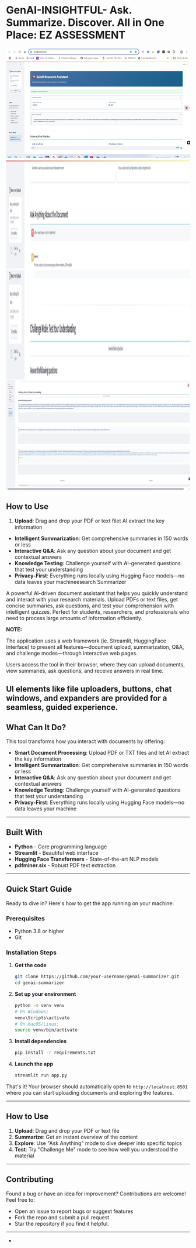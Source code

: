 


# GenAI-INSIGHTFUL-  **Ask. Summarize. Discover. All in One Place**: EZ ASSESSMENT
<div align="center">
  <img height="300" src="https://github.com/NINJAHATTORI004/EZ-assessment/blob/main/1.jpg"  />
</div>
<div align="center">
  <img height="300" src="https://github.com/NINJAHATTORI004/EZ-assessment/blob/main/2.jpg"  />
</div>
<div align="center">
  <img height="300" src="https://github.com/NINJAHATTORI004/EZ-assessment/blob/main/3.jpg"  />
</div>
<div align="center">
  <img height="300" src="https://github.com/NINJAHATTORI004/EZ-assessment/blob/main/4.jpg"  />
</div>

## How to Use

1. **Upload**: Drag and drop your PDF or text filet AI extract the key information
- **Intelligent Summarization**: Get comprehensive summaries in 150 words or less
- **Interactive Q&A**: Ask any question about your document and get contextual answers
- **Knowledge Testing**: Challenge yourself with AI-generated questions that test your understanding
- **Privacy-First**: Everything runs locally using Hugging Face models—no data leaves your machineesearch Summarizer

A powerful AI-driven document assistant that helps you quickly understand and interact with your research materials. Upload PDFs or text files, get concise summaries, ask questions, and test your comprehension with intelligent quizzes. Perfect for students, researchers, and professionals who need to process large amounts of information efficiently.

**NOTE:**

The application uses a web framework (ie. Streamlit, HuggingFace Interface) to present all features—document upload, summarization, Q&A, and challenge modes—through interactive web pages.

Users access the tool in their browser, where they can upload documents, view summaries, ask questions, and receive answers in real time.

UI elements like file uploaders, buttons, chat windows, and expanders are provided for a seamless, guided experience.
---


## What Can It Do?

This tool transforms how you interact with documents by offering:

- **Smart Document Processing**: Upload PDF or TXT files and let AI extract the key information
- **Intelligent Summarization**: Get comprehensive summaries in 150 words or less
- **Interactive Q&A**: Ask any question about your document and get contextual answers
- **Knowledge Testing**: Challenge yourself with AI-generated questions that test your understanding
- **Privacy-First**: Everything runs locally using Hugging Face models—no data leaves your machine

---

## Built With

- **Python** - Core programming language
- **Streamlit** - Beautiful web interface
- **Hugging Face Transformers** - State-of-the-art NLP models
- **pdfminer.six** - Robust PDF text extraction

---

## Quick Start Guide

Ready to dive in? Here's how to get the app running on your machine:

### Prerequisites
- Python 3.8 or higher
- Git

### Installation Steps

1. **Get the code**
   ```bash
   git clone https://github.com/your-username/genai-summarizer.git
   cd genai-summarizer
   ```

2. **Set up your environment**
   ```bash
   python -m venv venv
   # On Windows:
   venv\Scripts\activate
   # On macOS/Linux:
   source venv/bin/activate
   ```

3. **Install dependencies**
   ```bash
   pip install -r requirements.txt
   ```

4. **Launch the app**
   ```bash
   streamlit run app.py
   ```

That's it! Your browser should automatically open to `http://localhost:8501` where you can start uploading documents and exploring the features.

---

##  How to Use

1. **Upload**: Drag and drop your PDF or text file
2. **Summarize**: Get an instant overview of the content
3. **Explore**: Use "Ask Anything" mode to dive deeper into specific topics
4. **Test**: Try "Challenge Me" mode to see how well you understood the material

---

## Contributing

Found a bug or have an idea for improvement? Contributions are welcome! Feel free to:
- Open an issue to report bugs or suggest features
- Fork the repo and submit a pull request
- Star the repository if you find it helpful.

---
-
